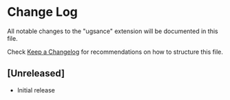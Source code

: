 # Change Log

All notable changes to the "ugsance" extension will be documented in this file.

Check [Keep a Changelog](http://keepachangelog.com/) for recommendations on how to structure this file.

## [Unreleased]

- Initial release
